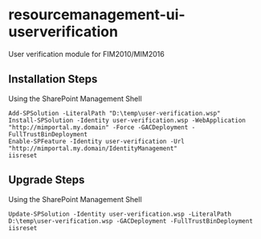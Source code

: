 # resourcemanagement-ui-userverification
User verification module for FIM2010/MIM2016

## Installation Steps
Using the SharePoint Management Shell
```
Add-SPSolution -LiteralPath "D:\temp\user-verification.wsp"
Install-SPSolution -Identity user-verification.wsp -WebApplication "http://mimportal.my.domain" -Force -GACDeployment -FullTrustBinDeployment
Enable-SPFeature -Identity user-verification -Url "http://mimportal.my.domain/IdentityManagement"
iisreset
```

## Upgrade Steps
Using the SharePoint Management Shell
```
Update-SPSolution -Identity user-verification.wsp -LiteralPath D:\temp\user-verification.wsp -GACDeployment -FullTrustBinDeployment
iisreset
```
